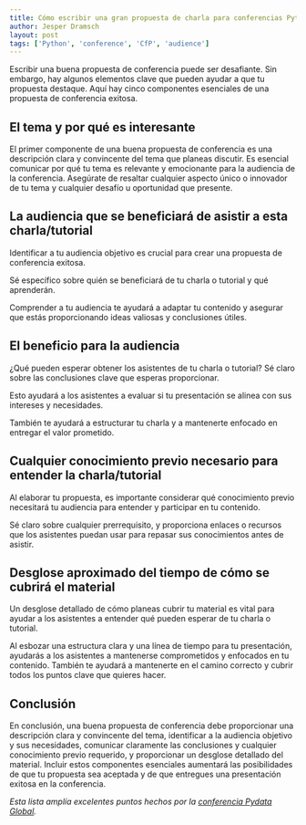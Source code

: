 ```yaml
---
title: Cómo escribir una gran propuesta de charla para conferencias Python
author: Jesper Dramsch
layout: post
tags: ['Python', 'conference', 'CfP', 'audience']
---
```


Escribir una buena propuesta de conferencia puede ser desafiante. Sin embargo, hay algunos elementos clave que pueden ayudar a que tu propuesta destaque. Aquí hay cinco componentes esenciales de una propuesta de conferencia exitosa.

## El tema y por qué es interesante

El primer componente de una buena propuesta de conferencia es una descripción clara y convincente del tema que planeas discutir. Es esencial comunicar por qué tu tema es relevante y emocionante para la audiencia de la conferencia. Asegúrate de resaltar cualquier aspecto único o innovador de tu tema y cualquier desafío u oportunidad que presente.

## La audiencia que se beneficiará de asistir a esta charla/tutorial

Identificar a tu audiencia objetivo es crucial para crear una propuesta de conferencia exitosa.

Sé específico sobre quién se beneficiará de tu charla o tutorial y qué aprenderán.

Comprender a tu audiencia te ayudará a adaptar tu contenido y asegurar que estás proporcionando ideas valiosas y conclusiones útiles.

## El beneficio para la audiencia

¿Qué pueden esperar obtener los asistentes de tu charla o tutorial? Sé claro sobre las conclusiones clave que esperas proporcionar.

Esto ayudará a los asistentes a evaluar si tu presentación se alinea con sus intereses y necesidades.

También te ayudará a estructurar tu charla y a mantenerte enfocado en entregar el valor prometido.

## Cualquier conocimiento previo necesario para entender la charla/tutorial

Al elaborar tu propuesta, es importante considerar qué conocimiento previo necesitará tu audiencia para entender y participar en tu contenido.

Sé claro sobre cualquier prerrequisito, y proporciona enlaces o recursos que los asistentes puedan usar para repasar sus conocimientos antes de asistir.

## Desglose aproximado del tiempo de cómo se cubrirá el material

Un desglose detallado de cómo planeas cubrir tu material es vital para ayudar a los asistentes a entender qué pueden esperar de tu charla o tutorial.

Al esbozar una estructura clara y una línea de tiempo para tu presentación, ayudarás a los asistentes a mantenerse comprometidos y enfocados en tu contenido. También te ayudará a mantenerte en el camino correcto y cubrir todos los puntos clave que quieres hacer.

## Conclusión

En conclusión, una buena propuesta de conferencia debe proporcionar una descripción clara y convincente del tema, identificar a la audiencia objetivo y sus necesidades, comunicar claramente las conclusiones y cualquier conocimiento previo requerido, y proporcionar un desglose detallado del material. Incluir estos componentes esenciales aumentará las posibilidades de que tu propuesta sea aceptada y de que entregues una presentación exitosa en la conferencia.

_Esta lista amplía excelentes puntos hechos por la [conferencia Pydata Global](https://pydata.org/global2022/present/)._

